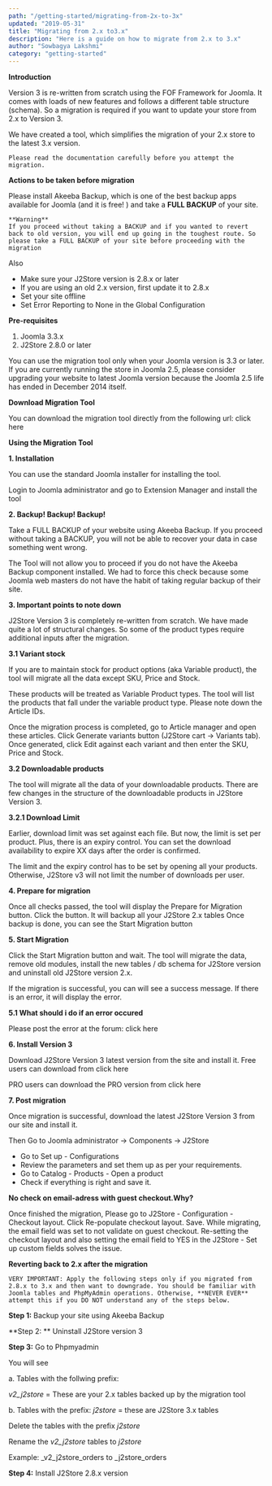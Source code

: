 ```yaml
---
path: "/getting-started/migrating-from-2x-to-3x"
updated: "2019-05-31"
title: "Migrating from 2.x to3.x"
description: "Here is a guide on how to migrate from 2.x to 3.x"
author: "Sowbagya Lakshmi"
category: "getting-started"
---
```


**Introduction**

Version 3 is re-written from scratch using the FOF Framework for Joomla. It comes with loads of new features and follows a different table structure (schema). So a migration is required if you want to update your store from 2.x to Version 3.

We have created a tool, which simplifies the migration of your 2.x store to the latest 3.x version.

    Please read the documentation carefully before you attempt the migration.
**Actions to be taken before migration**

Please install Akeeba Backup, which is one of the best backup apps available for Joomla (and it is free! ) and take a **FULL BACKUP** of your site.

    **Warning**
    If you proceed without taking a BACKUP and if you wanted to revert back to old version, you will end up going in the toughest route. So please take a FULL BACKUP of your site before proceeding with the migration

Also

* Make sure your J2Store version is 2.8.x or later
* If you are using an old 2.x version, first update it to 2.8.x
* Set your site offline
* Set Error Reporting to None in the Global Configuration


**Pre-requisites**

1. Joomla 3.3.x
2. J2Store 2.8.0 or later

You can use the migration tool only when your Joomla version is 3.3 or later. If you are currently running the store in Joomla 2.5, please consider upgrading your website to latest Joomla version because the Joomla 2.5 life has ended in December 2014 itself.

**Download Migration Tool**

You can download the migration tool directly from the following url:<link-text url ="https://bitbucket.org/j2store/j2store_migration/downloads" target = "_blank" rel = "noopener"> click here </link-text>

**Using the Migration Tool**

**1. Installation**

You can use the standard Joomla installer for installing the tool.

Login to Joomla administrator and go to Extension Manager and install the tool

**2. Backup! Backup! Backup!**

Take a FULL BACKUP of your website using Akeeba Backup. If you proceed without taking a BACKUP, you will not be able to recover your data in case something went wrong.

The Tool will not allow you to proceed if you do not have the Akeeba Backup component installed. We had to force this check because some Joomla web masters do not have the habit of taking regular backup of their site.

**3. Important points to note down**

J2Store Version 3 is completely re-written from scratch. We have made quite a lot of structural changes. So some of the product types require additional inputs after the migration.

**3.1 Variant stock**

If you are to maintain stock for product options (aka Variable product), the tool will migrate all the data except SKU, Price and Stock.

These products will be treated as Variable Product types. The tool will list the products that fall under the variable product type. Please note down the Article IDs.

Once the migration process is completed, go to Article manager and open these articles. Click Generate variants button (J2Store cart -> Variants tab). Once generated, click Edit against each variant and then enter the SKU, Price and Stock.

**3.2 Downloadable products**

The tool will migrate all the data of your downloadable products. There are few changes in the structure of the downloadable products in J2Store Version 3.

**3.2.1 Download Limit**

Earlier, download limit was set against each file. But now, the limit is set per product. Plus, there is an expiry control. You can set the download availability to expire XX days after the order is confirmed.

The limit and the expiry control has to be set by opening all your products. Otherwise, J2Store v3 will not limit the number of downloads per user.

**4. Prepare for migration**

Once all checks passed, the tool will display the Prepare for Migration button. Click the button. It will backup all your J2Store 2.x tables Once backup is done, you can see the Start Migration button

**5. Start Migration**

Click the Start Migration button and wait. The tool will migrate the data, remove old modules, install the new tables / db schema for J2Store version and uninstall old J2Store version 2.x.

If the migration is successful, you can will see a success message. If there is an error, it will display the error.

**5.1 What should i do if an error occured**

Please post the error at the forum: <link-text url ="http://j2store.org/forum/j2store-version-3-feedback.html" target = "_blank" rel = "noopener"> click here </link-text>

**6. Install Version 3**

Download J2Store Version 3 latest version from the site and install it. Free users can download from <link-text url = "http://j2store.org/download.html" target = "_blank" rel = "noopener"> click here </link-text>

PRO users can download the PRO version from <link-text url = "http://j2store.org/my-downloads.html" target = "_blank" rel = "noopener"> click here </link-text>

**7. Post migration**

Once migration is successful, download the latest J2Store Version 3 from our site and install it.

Then Go to Joomla administrator -> Components -> J2Store

*   Go to Set up - Configurations
*   Review the parameters and set them up as per your requirements.
*   Go to Catalog - Products - Open a product
*   Check if everything is right and save it.


**No check on email-adress with guest checkout.Why?**

   Once finished the migration, Please go to J2Store - Configuration -Checkout layout. Click Re-populate checkout layout. Save. While migrating, the email field was set to not validate on guest checkout. Re-setting the checkout layout and also setting the email field to YES in the J2Store - Set up custom fields solves the issue.

**Reverting back to 2.x after the migration**

    VERY IMPORTANT: Apply the following steps only if you migrated from 2.8.x to 3.x and then want to downgrade. You should be familiar with Joomla tables and PhpMyAdmin operations. Otherwise, **NEVER EVER** attempt this if you DO NOT understand any of the steps below.

**Step 1:** Backup your site using Akeeba Backup

**Step 2: ** Uninstall J2Store version 3

**Step 3:** Go to Phpmyadmin

You will see

a. Tables with the follwing prefix:

_v2_j2store_ = These are your 2.x tables backed up by the migration tool

b. Tables with the prefix: _j2store_ = these are J2Store 3.x tables

Delete the tables with the prefix _j2store_

Rename the _v2_j2store_ tables to _j2store_

Example: _v2_j2store_orders to _j2store_orders

**Step 4:** Install J2Store 2.8.x version


